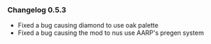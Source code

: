 ### Changelog 0.5.3

* Fixed a bug causing diamond to use oak palette
* Fixed a bug causing the mod to nus use AARP's pregen system